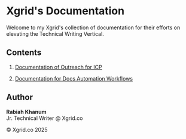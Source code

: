 # Xgrid's Documentation

Welcome to my Xgrid's collection of documentation  for their efforts on elevating the Technical Writing Vertical.

## Contents

1. [Documentation of Outreach for ICP](./outreach.md)

2. [Documentation for Docs Automation Workflows](./rstdoc.md)

## Author
**Rabiah Khanum**  
Jr. Technical Writer @ Xgrid.co

&copy; Xgrid.co 2025
